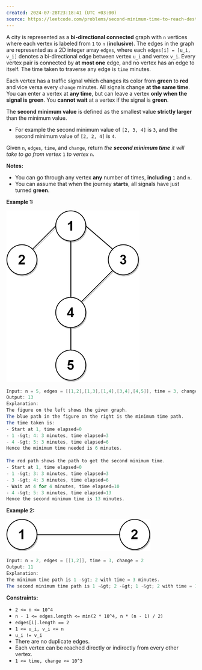 ```yaml
---
created: 2024-07-28T23:18:41 (UTC +03:00)
source: https://leetcode.com/problems/second-minimum-time-to-reach-destination/description/?envType=daily-question&envId=2024-07-28
---
```

A city is represented as a **bi-directional connected** graph with `n` vertices where each vertex is labeled from `1` to `n` (**inclusive**). The edges in the graph are represented as a 2D integer array `edges`, where each `edges[i] = [u_i, v_i]` denotes a bi-directional edge between vertex `u_i` and vertex `v_i`. Every vertex pair is connected by **at most one** edge, and no vertex has an edge to itself. The time taken to traverse any edge is `time` minutes.

Each vertex has a traffic signal which changes its color from **green** to **red** and vice versa every `change` minutes. All signals change **at the same time**. You can enter a vertex at **any time**, but can leave a vertex **only when the signal is green**. You **cannot wait** at a vertex if the signal is **green**.

The **second minimum value** is defined as the smallest value **strictly larger** than the minimum value.

-   For example the second minimum value of `[2, 3, 4]` is `3`, and the second minimum value of `[2, 2, 4]` is `4`.

Given `n`, `edges`, `time`, and `change`, return _the **second minimum time** it will take to go from vertex_ `1` _to vertex_ `n`.


**Notes:**

-   You can go through any vertex **any** number of times, **including** `1` and `n`.
-   You can assume that when the journey **starts**, all signals have just turned **green**.


**Example 1:**

![img.png](img.png)

``` Java
Input: n = 5, edges = [[1,2],[1,3],[1,4],[3,4],[4,5]], time = 3, change = 5
Output: 13
Explanation:
The figure on the left shows the given graph.
The blue path in the figure on the right is the minimum time path.
The time taken is:
- Start at 1, time elapsed=0
- 1 -&gt; 4: 3 minutes, time elapsed=3
- 4 -&gt; 5: 3 minutes, time elapsed=6
Hence the minimum time needed is 6 minutes.

The red path shows the path to get the second minimum time.
- Start at 1, time elapsed=0
- 1 -&gt; 3: 3 minutes, time elapsed=3
- 3 -&gt; 4: 3 minutes, time elapsed=6
- Wait at 4 for 4 minutes, time elapsed=10
- 4 -&gt; 5: 3 minutes, time elapsed=13
Hence the second minimum time is 13 minutes.      
```


**Example 2:**

![img_1.png](img_1.png)

``` Java
Input: n = 2, edges = [[1,2]], time = 3, change = 2
Output: 11
Explanation:
The minimum time path is 1 -&gt; 2 with time = 3 minutes.
The second minimum time path is 1 -&gt; 2 -&gt; 1 -&gt; 2 with time = 11 minutes.
```


**Constraints:**

-   `2 <= n <= 10^4`
-   `n - 1 <= edges.length <= min(2 * 10^4, n * (n - 1) / 2)`
-   `edges[i].length == 2`
-   `1 <= u_i, v_i <= n`
-   `u_i != v_i`
-   There are no duplicate edges.
-   Each vertex can be reached directly or indirectly from every other vertex.
-   `1 <= time, change <= 10^3`
